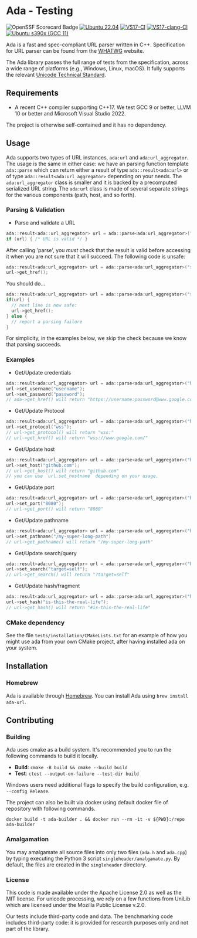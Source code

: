 # Ada - Testing
![OpenSSF Scorecard Badge](https://api.securityscorecards.dev/projects/github.com/ada-url/ada/badge)
[![Ubuntu 22.04](https://github.com/ada-url/ada/actions/workflows/ubuntu.yml/badge.svg)](https://github.com/ada-url/ada/actions/workflows/ubuntu.yml)
[![VS17-CI](https://github.com/ada-url/ada/actions/workflows/visual_studio.yml/badge.svg)](https://github.com/ada-url/ada/actions/workflows/visual_studio.yml)
[![VS17-clang-CI](https://github.com/ada-url/ada/actions/workflows/visual_studio_clang.yml/badge.svg)](https://github.com/ada-url/ada/actions/workflows/visual_studio_clang.yml)
[![Ubuntu s390x (GCC 11)](https://github.com/ada-url/ada/actions/workflows/ubuntu-s390x.yml/badge.svg)](https://github.com/ada-url/ada/actions/workflows/ubuntu-s390x.yml)

Ada is a fast and spec-compliant URL parser written in C++.
Specification for URL parser can be found from the
[WHATWG](https://url.spec.whatwg.org/#url-parsing) website.

The Ada library passes the full range of tests from the specification,
across a wide range of platforms (e.g., Windows, Linux, macOS). It fully
supports the relevant [Unicode Technical Standard](https://www.unicode.org/reports/tr46/#ToUnicode).

## Requirements

- A recent C++ compiler supporting C++17. We test GCC 9 or better, LLVM 10 or better and Microsoft Visual Studio 2022.

The project is otherwise self-contained and it has no dependency.

## Usage

Ada supports two types of URL instances, `ada:url` and `ada:url_aggregator`. The usage is
the same in either case: we have an parsing function template `ada::parse` which can return
either a result of type `ada::result<ada:url>` or of type `ada::result<ada:url_aggregator>`
depending on your needs. The `ada:url_aggregator` class is smaller and it is backed by a precomputed
serialized URL string. The `ada:url` class is made of several separate strings for the various
components (path, host, and so forth).

### Parsing & Validation

- Parse and validate a URL

```cpp
ada::result<ada::url_aggregator> url = ada::parse<ada:url_aggregator>("https://www.google.com");
if (url) { /* URL is valid */ }
```

After calling 'parse', you *must* check that the result is valid before
accessing it when you are not sure that it will succeed. The following
code is unsafe:

```cpp
ada::result<ada:url_aggregator> url = ada::parse<ada:url_aggregator>("some bad url");
url->get_href();
```

You should do...

```cpp
ada::result<ada:url_aggregator> url = ada::parse<ada:url_aggregator>("some bad url");
if(url) {
  // next line is now safe:
  url->get_href();
} else {
  // report a parsing failure
}
```

For simplicity, in the examples below, we skip the check because
we know that parsing succeeds.

### Examples

- Get/Update credentials

```cpp
ada::result<ada:url_aggregator> url = ada::parse<ada:url_aggregator>("https://www.google.com");
url->set_username("username");
url->set_password("password");
// ada->get_href() will return "https://username:password@www.google.com/"
```

- Get/Update Protocol

```cpp
ada::result<ada:url_aggregator> url = ada::parse<ada:url_aggregator>("https://www.google.com");
url->set_protocol("wss");
// url->get_protocol() will return "wss:"
// url->get_href() will return "wss://www.google.com/"
```

- Get/Update host

```cpp
ada::result<ada:url_aggregator> url = ada::parse<ada:url_aggregator>("https://www.google.com");
url->set_host("github.com");
// url->get_host() will return "github.com"
// you can use `url.set_hostname` depending on your usage.
```

- Get/Update port

```cpp
ada::result<ada:url_aggregator> url = ada::parse<ada:url_aggregator>("https://www.google.com");
url->set_port("8080");
// url->get_port() will return "8080"
```

- Get/Update pathname

```cpp
ada::result<ada:url_aggregator> url = ada::parse<ada:url_aggregator>("https://www.google.com");
url->set_pathname("/my-super-long-path")
// url->get_pathname() will return "/my-super-long-path"
```

- Get/Update search/query

```cpp
ada::result<ada:url_aggregator> url = ada::parse<ada:url_aggregator>("https://www.google.com");
url->set_search("target=self");
// url->get_search() will return "?target=self"
```

- Get/Update hash/fragment

```cpp
ada::result<ada:url_aggregator> url = ada::parse<ada:url_aggregator>("https://www.google.com");
url->set_hash("is-this-the-real-life");
// url->get_hash() will return "#is-this-the-real-life"
```


### CMake dependency

See the file `tests/installation/CMakeLists.txt` for an example of how you might use ada from your own
CMake project, after having installed ada on your system.

## Installation

### Homebrew

Ada is available through [Homebrew](https://formulae.brew.sh/formula/ada-url#default).
You can install Ada using `brew install ada-url`.

## Contributing

### Building

Ada uses cmake as a build system. It's recommended you to run the following commands to build it locally.

- **Build**: `cmake -B build && cmake --build build`
- **Test**: `ctest --output-on-failure --test-dir build`

Windows users need additional flags to specify the build configuration, e.g. `--config Release`.

The project can also be built via docker using default docker file of repository with following commands.

`docker build -t ada-builder . && docker run --rm -it -v ${PWD}:/repo ada-builder`

### Amalgamation

You may amalgamate all source files into only two files (`ada.h` and `ada.cpp`) by typing executing the Python
3 script `singleheader/amalgamate.py`. By default, the files are created in the `singleheader` directory.

### License

This code is made available under the Apache License 2.0 as well as the MIT license. For unicode processing, we rely on a few functions from UniLib which are licensed under the Mozilla Public License v.2.0.

Our tests include third-party code and data. The benchmarking code includes third-party code: it is provided for research purposes only and not part of the library.
